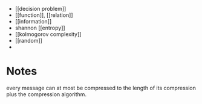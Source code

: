 
- [[decision problem]]
- [[function]], [[relation]]
- [[information]]
- shannon [[entropy]]
- [[kolmogorov complexity]]
- [[random]]
- 


# Notes

every message can at most be compressed to the length of its compression plus the compression algorithm.
 